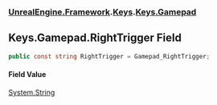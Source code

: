 ### [UnrealEngine.Framework](./UnrealEngine-Framework.md 'UnrealEngine.Framework').[Keys](./Keys.md 'UnrealEngine.Framework.Keys').[Keys.Gamepad](./Keys-Gamepad.md 'UnrealEngine.Framework.Keys.Gamepad')
## Keys.Gamepad.RightTrigger Field
  
```csharp
public const string RightTrigger = Gamepad_RightTrigger;
```
#### Field Value
[System.String](https://docs.microsoft.com/en-us/dotnet/api/System.String 'System.String')  
